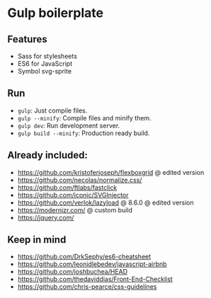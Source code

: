 # Gulp boilerplate 

## Features

* Sass for stylesheets
* ES6 for JavaScript
* Symbol svg-sprite

## Run

- `gulp`: Just compile files.
- `gulp --minify`: Compile files and minify them.
- `gulp dev`: Run development server.
- `gulp build --minify`: Production ready build.

## Already included:
- https://github.com/kristoferjoseph/flexboxgrid @ edited version
- https://github.com/necolas/normalize.css/
- https://github.com/ftlabs/fastclick
- https://github.com/iconic/SVGInjector
- https://github.com/verlok/lazyload @ 8.6.0 @ edited version
- https://modernizr.com/ @ custom build
- https://jquery.com/

## Keep in mind
- https://github.com/DrkSephy/es6-cheatsheet
- https://github.com/leonidlebedev/javascript-airbnb
- https://github.com/joshbuchea/HEAD
- https://github.com/thedaviddias/Front-End-Checklist
- https://github.com/chris-pearce/css-guidelines

